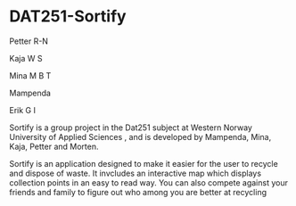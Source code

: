 # DAT251-Sortify

Petter R-N

Kaja W S

Mina M B T

Mampenda

Erik G I

Sortify is a group project in the Dat251 subject at Western Norway University of Applied Sciences , and is developed by Mampenda, Mina, Kaja, Petter and Morten.

Sortify is an application designed to make it easier for the user to recycle and dispose of waste. It invcludes an interactive map which displays collection points in an easy to read way. You can also compete against your friends and family to figure out who among you are better at recycling

